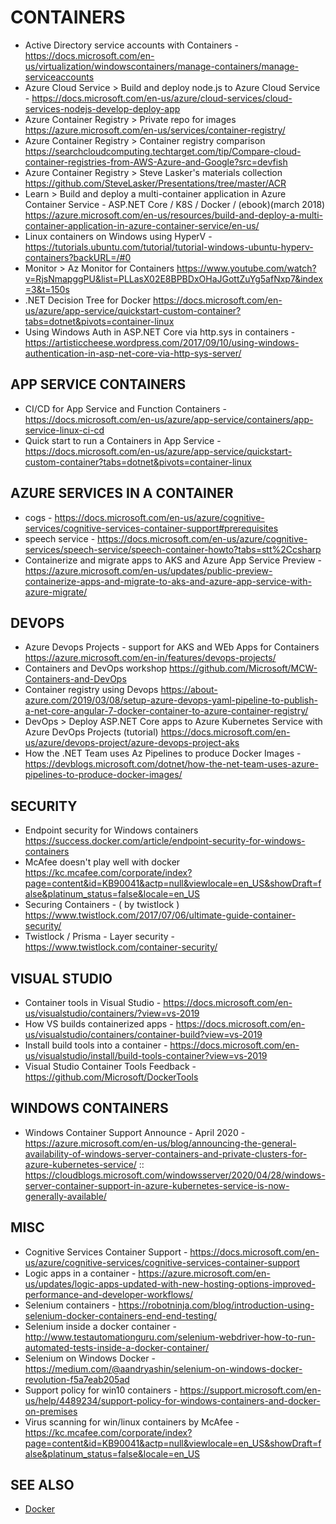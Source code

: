 
# CONTAINERS

* Active Directory service accounts with Containers - <https://docs.microsoft.com/en-us/virtualization/windowscontainers/manage-containers/manage-serviceaccounts>
* Azure Cloud Service > Build and deploy node.js to Azure Cloud Service - <https://docs.microsoft.com/en-us/azure/cloud-services/cloud-services-nodejs-develop-deploy-app>
* Azure Container Registry > Private repo for images <https://azure.microsoft.com/en-us/services/container-registry/>
* Azure Container Registry > Container registry comparison <https://searchcloudcomputing.techtarget.com/tip/Compare-cloud-container-registries-from-AWS-Azure-and-Google?src=devfish>
* Azure Container Registry > Steve Lasker's materials collection <https://github.com/SteveLasker/Presentations/tree/master/ACR>
* Learn > Build and deploy a multi-container application in Azure Container Service - ASP.NET Core / K8S / Docker / (ebook)(march 2018) <https://azure.microsoft.com/en-us/resources/build-and-deploy-a-multi-container-application-in-azure-container-service/en-us/>
* Linux containers on Windows using HyperV - <https://tutorials.ubuntu.com/tutorial/tutorial-windows-ubuntu-hyperv-containers?backURL=/#0>
* Monitor > Az Monitor for Containers <https://www.youtube.com/watch?v=RjsNmapggPU&list=PLLasX02E8BPBDxOHaJGottZuYg5afNxp7&index=3&t=150s>
* .NET Decision Tree for Docker <https://docs.microsoft.com/en-us/azure/app-service/quickstart-custom-container?tabs=dotnet&pivots=container-linux>
* Using Windows Auth in ASP.NET Core via http.sys in containers - <https://artisticcheese.wordpress.com/2017/09/10/using-windows-authentication-in-asp-net-core-via-http-sys-server/>

## APP SERVICE CONTAINERS

* CI/CD for App Service and Function Containers - <https://docs.microsoft.com/en-us/azure/app-service/containers/app-service-linux-ci-cd>
* Quick start to run a Containers in App Service - <https://docs.microsoft.com/en-us/azure/app-service/quickstart-custom-container?tabs=dotnet&pivots=container-linux>

## AZURE SERVICES IN A CONTAINER

* cogs - <https://docs.microsoft.com/en-us/azure/cognitive-services/cognitive-services-container-support#prerequisites>
* speech service - <https://docs.microsoft.com/en-us/azure/cognitive-services/speech-service/speech-container-howto?tabs=stt%2Ccsharp>
* Containerize and migrate apps to AKS and Azure App Service Preview - <https://azure.microsoft.com/en-us/updates/public-preview-containerize-apps-and-migrate-to-aks-and-azure-app-service-with-azure-migrate/>

## DEVOPS

* Azure Devops Projects - support for AKS and WEb Apps for Containers <https://azure.microsoft.com/en-in/features/devops-projects/>
* Containers and DevOps workshop <https://github.com/Microsoft/MCW-Containers-and-DevOps>
* Container registry using Devops <https://about-azure.com/2019/03/08/setup-azure-devops-yaml-pipeline-to-publish-a-net-core-angular-7-docker-container-to-azure-container-registry/>
* DevOps > Deploy ASP.NET Core apps to Azure Kubernetes Service with Azure DevOps Projects (tutorial) <https://docs.microsoft.com/en-us/azure/devops-project/azure-devops-project-aks>
* How the .NET Team uses Az Pipelines to produce Docker Images - <https://devblogs.microsoft.com/dotnet/how-the-net-team-uses-azure-pipelines-to-produce-docker-images/>

## SECURITY

* Endpoint security for Windows containers <https://success.docker.com/article/endpoint-security-for-windows-containers>
* McAfee doesn't play well with docker <https://kc.mcafee.com/corporate/index?page=content&id=KB90041&actp=null&viewlocale=en_US&showDraft=false&platinum_status=false&locale=en_US>
* Securing Containers - ( by twistlock ) <https://www.twistlock.com/2017/07/06/ultimate-guide-container-security/>
* Twistlock / Prisma - Layer security - <https://www.twistlock.com/container-security/>

## VISUAL STUDIO

* Container tools in Visual Studio - <https://docs.microsoft.com/en-us/visualstudio/containers/?view=vs-2019>
* How VS builds containerized apps - <https://docs.microsoft.com/en-us/visualstudio/containers/container-build?view=vs-2019>
* Install build tools into a container - <https://docs.microsoft.com/en-us/visualstudio/install/build-tools-container?view=vs-2019>
* Visual Studio Container Tools Feedback - <https://github.com/Microsoft/DockerTools>

## WINDOWS CONTAINERS

* Windows Container Support Announce - April 2020 - <https://azure.microsoft.com/en-us/blog/announcing-the-general-availability-of-windows-server-containers-and-private-clusters-for-azure-kubernetes-service/> :: <https://cloudblogs.microsoft.com/windowsserver/2020/04/28/windows-server-container-support-in-azure-kubernetes-service-is-now-generally-available/>

## MISC

* Cognitive Services Container Support - <https://docs.microsoft.com/en-us/azure/cognitive-services/cognitive-services-container-support>
* Logic apps in a container - <https://azure.microsoft.com/en-us/updates/logic-apps-updated-with-new-hosting-options-improved-performance-and-developer-workflows/>
* Selenium containers - <https://robotninja.com/blog/introduction-using-selenium-docker-containers-end-end-testing/>
* Selenium inside a docker container - <http://www.testautomationguru.com/selenium-webdriver-how-to-run-automated-tests-inside-a-docker-container/>
* Selenium on Windows Docker - <https://medium.com/@aandryashin/selenium-on-windows-docker-revolution-f5a7eab205ad>
* Support policy for win10 containers - <https://support.microsoft.com/en-us/help/4489234/support-policy-for-windows-containers-and-docker-on-premises>
* Virus scanning for win/linux containers by McAfee - <https://kc.mcafee.com/corporate/index?page=content&id=KB90041&actp=null&viewlocale=en_US&showDraft=false&platinum_status=false&locale=en_US>

## SEE ALSO

* [Docker](docker.md)
